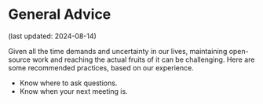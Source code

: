 
# General Advice

(last updated: 2024-08-14)

Given all the time demands and uncertainty in our lives, maintaining open-source work and reaching the actual fruits of it can be challenging. 
Here are some recommended practices, based on our experience.

* Know where to ask questions.
* Know when your next meeting is.
